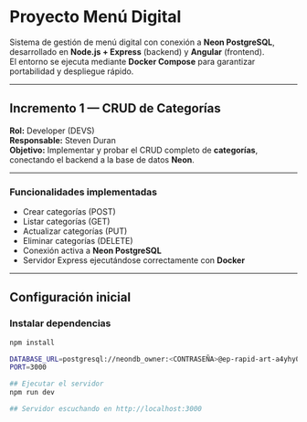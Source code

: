 #  Proyecto Menú Digital

Sistema de gestión de menú digital con conexión a **Neon PostgreSQL**, desarrollado en **Node.js + Express** (backend) y **Angular** (frontend).  
El entorno se ejecuta mediante **Docker Compose** para garantizar portabilidad y despliegue rápido.

---

##  Incremento 1 — CRUD de Categorías

**Rol:** Developer (DEVS)  
**Responsable:** Steven Duran  
**Objetivo:** Implementar y probar el CRUD completo de **categorías**, conectando el backend a la base de datos **Neon**.

---

###  Funcionalidades implementadas

- Crear categorías (POST)
- Listar categorías (GET)
- Actualizar categorías (PUT)
- Eliminar categorías (DELETE)
- Conexión activa a **Neon PostgreSQL**
- Servidor Express ejecutándose correctamente con **Docker**

---

##  Configuración inicial

###  Instalar dependencias
```bash
npm install

DATABASE_URL=postgresql://neondb_owner:<CONTRASEÑA>@ep-rapid-art-a4yhy0k8-pooler.us-east-1.aws.neon.tech/neondb?sslmode=require
PORT=3000

## Ejecutar el servidor
npm run dev

## Servidor escuchando en http://localhost:3000

